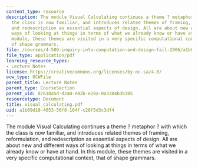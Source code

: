```yaml
---
content_type: resource
description: The module Visual Calculating continues a theme ? metaphor ? with which
  the class is now familiar, and introduces related themes of framing, reformulation,
  and redescription as essential aspects of design. All are about new and different
  ways of looking at things in terms of what we already know or have at hand. In this
  module, these themes are visited in a very specific computational context, that
  of shape grammars.
file: /courses/4-580-inquiry-into-computation-and-design-fall-2006/a1b09d18465350f8164fc28f5d3c3df4_visual_calculating.pdf
file_type: application/pdf
learning_resource_types:
- Lecture Notes
license: https://creativecommons.org/licenses/by-nc-sa/4.0/
ocw_type: OCWFile
parent_title: Lecture Notes
parent_type: CourseSection
parent_uid: d7618a5d-d2a0-e02b-e28a-0a3384b3b305
resourcetype: Document
title: visual_calculating.pdf
uid: a1b09d18-4653-50f8-164f-c28f5d3c3df4
---
```

The module Visual Calculating continues a theme ? metaphor ? with which the class is now familiar, and introduces related themes of framing, reformulation, and redescription as essential aspects of design. All are about new and different ways of looking at things in terms of what we already know or have at hand. In this module, these themes are visited in a very specific computational context, that of shape grammars.